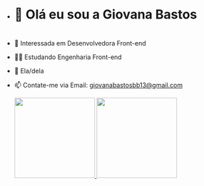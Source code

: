 - <h1>👋 Olá eu sou a Giovana Bastos<h1>
  
- 👀 Interessada em Desenvolvedora Front-end
- 👨‍🎓 Estudando Engenharia Front-end
- 💞️ Ela/dela
- 📫 Contate-me via Email: giovanabastosbb13@gmail.com

  <div align="https://github.com/GihBastos/GihBastos/edit/main/README.md">
  <a href="https://www.instagram.com/gih_bastoss/">
  <img height="180em" src="https://github-readme-stats.vercel.app/api?username=rafaballerini&show_icons=true&theme=dracula&include_all_commits=true&count_private=true"/>
  <img height="180em" src="https://github-readme-stats.vercel.app/api/top-langs/?username=rafaballerini&layout=compact&langs_count=7&theme=dracula"/>
</div>
